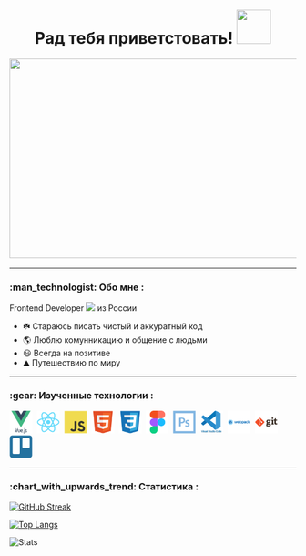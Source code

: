 <h1 align="center">                              
 Рад тебя приветстовать!           
  <img src="https://media.giphy.com/media/hvRJCLFzcasrR4ia7z/giphy.gif" width="60px" height="60px" />
</h1> 
<div id="header" align="center" >
  <img src="https://media.giphy.com/media/qgQUggAC3Pfv687qPC/giphy.gif" width="700" height="350" />
</div> 
       
---   
 
<h3> :man_technologist: Обо мне : 
</h3>
<p>
Frontend Developer <img src="https://media.giphy.com/media/WUlplcMpOCEmTGBtBW/giphy.gif" width="30"> из России
</p>

- :shamrock: Стараюсь писать чистый и аккуратный код
- :earth_americas: Люблю комунникацию и общение с людьми
- :smiley: Всегда на позитиве
- :mountain: Путешествию по миру
--- 
<h3> 	:gear: Изученные технологии : 
</h3>
<div>
  <img src="https://github.com/DmitriyMGN/DmitriyMGN/blob/main/icons/vuejs-original-wordmark.svg" title="Vue" alt="Vue" width="40" height="40"/>&nbsp;
  <img src="https://github.com/DmitriyMGN/DmitriyMGN/blob/main/icons/react-original.svg" title="React" alt="React" width="40" height="40"/>&nbsp;
  <img src="https://github.com/DmitriyMGN/DmitriyMGN/blob/main/icons/javascript-original.svg" title="icon" alt="icon" width="40" height="40"/>&nbsp;
  <img src="https://github.com/DmitriyMGN/DmitriyMGN/blob/main/icons/html5-original.svg" title="icon" alt="icon" width="40" height="40"/>&nbsp;
  <img src="https://github.com/DmitriyMGN/DmitriyMGN/blob/main/icons/css3-original.svg" title="icon" alt="icon" width="40" height="40"/>&nbsp;
  <img src="https://github.com/DmitriyMGN/DmitriyMGN/blob/main/icons/figma-original.svg" title="icon" alt="icon" width="40" height="40"/>&nbsp;
  <img src="https://github.com/DmitriyMGN/DmitriyMGN/blob/main/icons/photoshop-line.svg" title="icon" alt="icon" width="40" height="40"/>&nbsp;
  <img src="https://github.com/DmitriyMGN/DmitriyMGN/blob/main/icons/vscode-original-wordmark.svg" title="Vscode" alt="Vscode" width="40" height="40"/>&nbsp;
  <img src="https://github.com/DmitriyMGN/DmitriyMGN/blob/main/icons/webpack-original-wordmark.svg" title="icon" alt="icon" width="40" height="40"/>&nbsp;
  <img src="https://github.com/DmitriyMGN/DmitriyMGN/blob/main/icons/git-original-wordmark.svg" title="icon" alt="icon" width="40" height="40"/>&nbsp;
  <img src="https://github.com/DmitriyMGN/DmitriyMGN/blob/main/icons/trello-plain.svg" title="icon" alt="icon" width="40" height="40"/>&nbsp;
  
 </div>
 
 ---
 
 <h3> 	:chart_with_upwards_trend: Статистика : 
</h3>

[![GitHub Streak](http://github-readme-streak-stats.herokuapp.com?user=DmitriyMGN&theme=dark&background=000000)](https://git.io/streak-stats)

[![Top Langs](https://github-readme-stats.vercel.app/api/top-langs/?username=DmitriyMGN&layout=compact&theme=vision-friendly-dark)](https://github.com/anuraghazra/github-readme-stats)

<div id="stats" >
  <img src="https://komarev.com/ghpvc/?username=DmitriyMGN&style=flat-square&color=blue" alt="Stats"/>
</div> 
